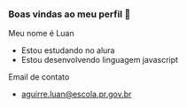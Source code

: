 ### Boas vindas ao meu perfil 🌌

Meu nome é Luan

- Estou estudando no alura
- Estou desenvolvendo linguagem javascript

Email de contato

- aguirre.luan@escola.pr.gov.br
